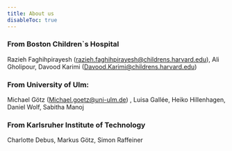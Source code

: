 ```yaml
---
title: About us
disableToc: true
---
```



### From Boston Children`s Hospital
Razieh Faghihpirayesh (razieh.faghihpirayesh@childrens.harvard.edu), Ali Gholipour, Davood Karimi (Davood.Karimi@childrens.harvard.edu) 

### From University of Ulm:
Michael Götz (Michael.goetz@uni-ulm.de) , Luisa Gallée, Heiko Hillenhagen, Daniel Wolf, Sabitha Manoj

### From Karlsruher Institute of Technology
Charlotte Debus, Markus Götz, Simon Raffeiner
